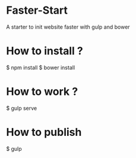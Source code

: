 # Faster-Start
A starter to init website faster with gulp and bower

# How to install ?

$ npm install
$ bower install

# How to work ?

$ gulp serve

# How to publish

$ gulp
